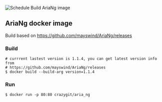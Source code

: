 ![Schedule Build AriaNg image](https://github.com/crazygit/aria-ng-docker/workflows/Schedule%20Build%20AriaNg%20image/badge.svg)
## AriaNg docker image


Build based on <https://github.com/mayswind/AriaNg/releases>

### Build

```
# currrent lastest version is 1.1.4, you can get latest version info from
# https://github.com/mayswind/AriaNg/releases
$ docker build --build-arg version=1.1.4
```


### Run

```
$ docker run -p 80:80 crazygit/aria_ng
```
